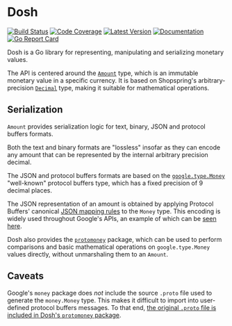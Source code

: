 # Dosh

[![Build Status](https://github.com/dogmatiq/dosh/workflows/CI/badge.svg)](https://github.com/dogmatiq/dosh/actions?workflow=CI)
[![Code Coverage](https://img.shields.io/codecov/c/github/dogmatiq/dosh/main.svg)](https://codecov.io/github/dogmatiq/dosh)
[![Latest Version](https://img.shields.io/github/tag/dogmatiq/dosh.svg?label=semver)](https://semver.org)
[![Documentation](https://img.shields.io/badge/go.dev-reference-007d9c)](https://pkg.go.dev/github.com/dogmatiq/dosh)
[![Go Report Card](https://goreportcard.com/badge/github.com/dogmatiq/dosh)](https://goreportcard.com/report/github.com/dogmatiq/dosh)

Dosh is a Go library for representing, manipulating and serializing monetary
values.

The API is centered around the [`Amount`](https://pkg.go.dev/github.com/dogmatiq/dosh#Amount)
type, which is an immutable monetary value in a specific currency. It is based
on Shopspring's arbitrary-precision [`Decimal`](https://pkg.go.dev/github.com/shopspring/decimal#Decimal)
type, making it suitable for mathematical operations.

## Serialization

`Amount` provides serialization logic for text, binary, JSON and protocol
buffers formats.

Both the text and binary formats are "lossless" insofar as they can encode any
amount that can be represented by the internal arbitrary precision decimal.

The JSON and protocol buffers formats are based on the [`google.type.Money`](https://github.com/googleapis/googleapis/blob/master/google/type/money)
"well-known" protocol buffers type, which has a fixed precision of 9 decimal
places.

The JSON representation of an amount is obtained by applying Protocol Buffers'
canonical [JSON mapping rules](https://developers.google.com/protocol-buffers/docs/proto3#json) to the
`Money` type. This encoding is widely used throughout Google's APIs, an example
of which can be [seen here](https://cloud.google.com/channel/docs/reference/rest/Shared.Types/Money).

Dosh also provides the [`protomoney`](https://pkg.go.dev/github.com/dogmatiq/dosh@main/protomoney)
package, which can be used to perform comparisons and basic mathematical
operations on `google.type.Money` values directly, without unmarshaling them to
an `Amount`.

## Caveats

Google's `money` package does _not_ include the source `.proto` file used to
generate the `money.Money` type. This makes it difficult to import into
user-defined protocol buffers messages. To that end, [the original `.proto` file
is included in Dosh's `protomoney` package](protomoney/money.proto).
